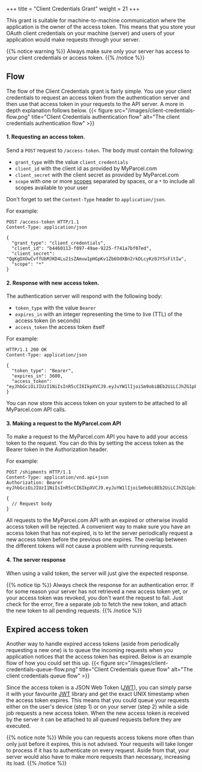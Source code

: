 +++
title = "Client Credentials Grant"
weight = 21
+++

This grant is suitable for machine-to-machine communication where the application is the owner of the access token. This means that you store your OAuth client credentials on your machine (server) and users of your application would make requests through your server.

{{% notice warning %}}
Always make sure only your server has access to your client credentials or access token.
{{% /notice %}} 

## Flow
The flow of the Client Credentials grant is fairly simple. You use your client credentials to request an access token from the authentication server and then use that access token in your requests to the API server. A more in depth explanation follows below.
{{< figure src="/images/client-credentials-flow.png" title="Client Credentials authentication flow" alt="The client credentials authentication flow" >}}

#### 1. Requesting an access token.
Send a `POST` request to `/access-token`. The body must contain the following:

- `grant_type` with the value `client_credentials`
- `client_id` with the client id as provided by MyParcel.com
- `client_secret` with the client secret as provided by MyParcel.com
- `scope` with one or more [scopes](/api/authentication/scopes) separated by spaces, or a `*` to include all scopes available to your user

Don't forget to set the `Content-Type` header to `application/json`.

For example:
```http
POST /access-token HTTP/1.1
Content-Type: application/json

{
  "grant_type": "client_credentials",
  "client_id": "b4460113-f097-49ae-9225-f741a7bf07ed",
  "client_secret": "QgKgOXOwCvffUbMJKD4Lu21sZAmvw1pHGpKv1Zb6OdXBn2rkDLcyKz0JYSsFitIw",
  "scope": "*"
}
```

#### 2. Response with new access token.
The authentication server will respond with the following body:

- `token_type` with the value `Bearer`
- `expires_in` with an integer representing the time to live (TTL) of the access token (in seconds)
- `access_token` the access token itself

For example:
```http
HTTP/1.1 200 OK
Content-Type: application/json

{
  "token_type": "Bearer",
  "expires_in": 3600,
  "access_token": "eyJhbGciOiJIUzI1NiIsInR5cCI6IkpXVCJ9.eyJuYW1lIjoiSm9obiBEb2UiLCJhZG1pbiI6dHJ1ZX0.OLvs36KmqB9cmsUrMpUutfhV52_iSz4bQMYJjkI_TLQ"
}
```

You can now store this access token on your system to be attached to all MyParcel.com API calls.

#### 3. Making a request to the MyParcel.com API
To make a request to the MyParcel.com API you have to add your access token to the request. You can do this by setting the access token as the Bearer token in the Authorization header.

For example:
```http
POST /shipments HTTP/1.1
Content-Type: application/vnd.api+json
Authorization: Bearer eyJhbGciOiJIUzI1NiIsInR5cCI6IkpXVCJ9.eyJuYW1lIjoiSm9obiBEb2UiLCJhZG1pbiI6dHJ1ZX0.OLvs36KmqB9cmsUrMpUutfhV52_iSz4bQMYJjkI_TLQ

{
  // Request body
}
```

All requests to the MyParcel.com API with an expired or otherwise invalid access token will be rejected. A convenient way to make sure you have an access token that has not expired, is to let the server periodically request a new access token before the previous one expires. The overlap between the different tokens will not cause a problem with running requests.

#### 4. The server response
When using a valid token, the server will just give the expected response.

{{% notice tip %}}
Always check the response for an authentication error. If for some reason your server has not retrieved a new access token yet, or your access token was revoked, you don't want the request to fail. Just check for the error, fire a separate job to fetch the new token, and attach the new token to all pending requests.
{{% /notice %}}

## Expired access token
Another way to handle expired access tokens (aside from periodically requesting a new one) is to queue the incoming requests when you application notices that the access token has expired. Below is an example flow of how you could set this up.
{{< figure src="/images/client-credentials-queue-flow.png" title="Client Credentials queue flow" alt="The client credentials queue flow" >}}

Since the access token is a JSON Web Token ([JWT](https://jwt.io)), you can simply parse it with your favourite [JWT](https://jwt.io) library and get the exact UNIX timestamp when the access token expires. This means that you could queue your requests either on the user's device (step 1) or on your server (step 2) while a side job requests a new access token. When the new access token is received by the server it can be attached to all queued requests before they are executed.

{{% notice note %}}
While you can requests access tokens more often than only just before it expires, this is not advised. Your requests will take longer to process if it has to authenticate on every request. Aside from that, your server would also have to make more requests than necessary, increasing its load.
{{% /notice %}}
